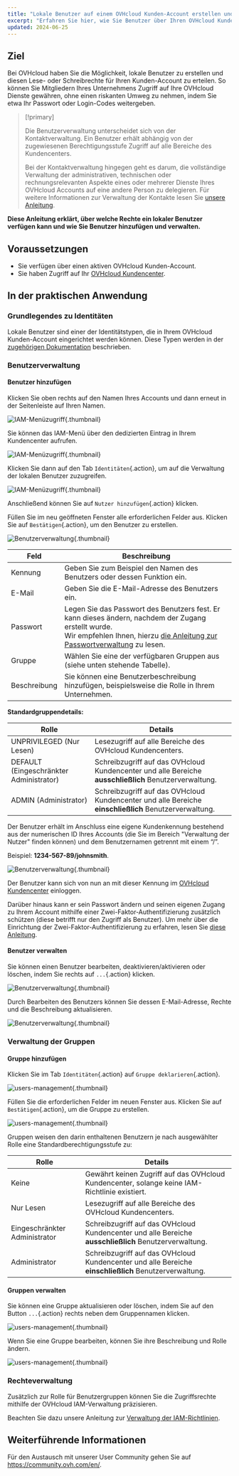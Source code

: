 ```yaml
---
title: "Lokale Benutzer auf einem OVHcloud Kunden-Account erstellen und verwalten"
excerpt: "Erfahren Sie hier, wie Sie Benutzer über Ihren OVHcloud Kunden-Account verwalten"
updated: 2024-06-25
---
```


## Ziel

Bei OVHcloud haben Sie die Möglichkeit, lokale Benutzer zu erstellen und diesen Lese- oder Schreibrechte für Ihren Kunden-Account zu erteilen. So können Sie Mitgliedern Ihres Unternehmens Zugriff auf Ihre OVHcloud Dienste gewähren, ohne einen riskanten Umweg zu nehmen, indem Sie etwa Ihr Passwort oder Login-Codes weitergeben.

> [!primary]
>
> Die Benutzerverwaltung unterscheidet sich von der Kontaktverwaltung. Ein Benutzer erhält abhängig von der zugewiesenen Berechtigungsstufe Zugriff auf alle Bereiche des Kundencenters.
>
> Bei der Kontaktverwaltung hingegen geht es darum, die vollständige Verwaltung der administrativen, technischen oder rechnungsrelevanten Aspekte eines oder mehrerer Dienste Ihres OVHcloud Accounts auf eine andere Person zu delegieren. Für weitere Informationen zur Verwaltung der Kontakte lesen Sie [unsere Anleitung](/pages/account_and_service_management/account_information/managing_contacts).
>

**Diese Anleitung erklärt, über welche Rechte ein lokaler Benutzer verfügen kann und wie Sie Benutzer hinzufügen und verwalten.**

## Voraussetzungen

- Sie verfügen über einen aktiven OVHcloud Kunden-Account.
- Sie haben Zugriff auf Ihr [OVHcloud Kundencenter](https://www.ovh.com/auth/?action=gotomanager&from=https://www.ovh.de/&ovhSubsidiary=de).

## In der praktischen Anwendung

### Grundlegendes zu Identitäten

Lokale Benutzer sind einer der Identitätstypen, die in Ihrem OVHcloud Kunden-Account eingerichtet werden können. Diese Typen werden in der [zugehörigen Dokumentation](/pages/manage_and_operate/iam/identities-management) beschrieben.

### Benutzerverwaltung

#### Benutzer hinzufügen

Klicken Sie oben rechts auf den Namen Ihres Accounts und dann erneut in der Seitenleiste auf Ihren Namen.

![IAM-Menüzugriff](images/access_to_the_IAM_menu_01.png){.thumbnail}

Sie können das IAM-Menü über den dedizierten Eintrag in Ihrem Kundencenter aufrufen.

![IAM-Menüzugriff](images/access_to_the_IAM_menu_02.png){.thumbnail}

Klicken Sie dann auf den Tab `Identitäten`{.action}, um auf die Verwaltung der lokalen Benutzer zuzugreifen.

![IAM-Menüzugriff](images/access_to_the_IAM_menu_03.png){.thumbnail}

Anschließend können Sie auf `Nutzer hinzufügen`{.action} klicken.

Füllen Sie im neu geöffneten Fenster alle erforderlichen Felder aus. Klicken Sie auf `Bestätigen`{.action}, um den Benutzer zu erstellen.

![Benutzerverwaltung](images/usersmanagement2.png){.thumbnail}
 
| Feld | Beschreibung |
|--|--|
| Kennung | Geben Sie zum Beispiel den Namen des Benutzers oder dessen Funktion ein. |
| E-Mail | Geben Sie die E-Mail-Adresse des Benutzers ein. |
| Passwort | Legen Sie das Passwort des Benutzers fest. Er kann dieses ändern, nachdem der Zugang erstellt wurde. <br>Wir empfehlen Ihnen, hierzu [die Anleitung zur Passwortverwaltung](/pages/account_and_service_management/account_information/manage-ovh-password) zu lesen. |
| Gruppe | Wählen Sie eine der verfügbaren Gruppen aus (siehe unten stehende Tabelle). |
| Beschreibung | Sie können eine Benutzerbeschreibung hinzufügen, beispielsweise die Rolle in Ihrem Unternehmen. |

**Standardgruppendetails:**

| Rolle | Details |
|--|--|
| UNPRIVILEGED (Nur Lesen) | Lesezugriff auf alle Bereiche des OVHcloud Kundencenters. |
| DEFAULT (Eingeschränkter Administrator) | Schreibzugriff auf das OVHcloud Kundencenter und alle Bereiche **ausschließlich** Benutzerverwaltung. |
| ADMIN (Administrator) | Schreibzugriff auf das OVHcloud Kundencenter und alle Bereiche **einschließlich** Benutzerverwaltung. |

Der Benutzer erhält im Anschluss eine eigene Kundenkennung bestehend aus der numerischen ID Ihres Accounts (die Sie im Bereich "Verwaltung der Nutzer" finden können) und dem Benutzernamen getrennt mit einem “/”.

Beispiel: **1234-567-89/johnsmith**.

![Benutzerverwaltung](images/usersmanagement3.png){.thumbnail}

Der Benutzer kann sich von nun an mit dieser Kennung im [OVHcloud Kundencenter](https://www.ovh.com/auth/?action=gotomanager&from=https://www.ovh.de/&ovhSubsidiary=de) einloggen. 

Darüber hinaus kann er sein Passwort ändern und seinen eigenen Zugang zu Ihrem Account mithilfe einer Zwei-Faktor-Authentifizierung zusätzlich schützen (diese betrifft nur den Zugriff als Benutzer). Um mehr über die Einrichtung der Zwei-Faktor-Authentifizierung zu erfahren, lesen Sie [diese Anleitung](/pages/account_and_service_management/account_information/secure-ovhcloud-account-with-2fa).

#### Benutzer verwalten

Sie können einen Benutzer bearbeiten, deaktivieren/aktivieren oder löschen, indem Sie rechts auf `...`{.action} klicken.

![Benutzerverwaltung](images/usersmanagement4.png){.thumbnail}

Durch Bearbeiten des Benutzers können Sie dessen E-Mail-Adresse, Rechte und die Beschreibung aktualisieren.

![Benutzerverwaltung](images/usersmanagement6.png){.thumbnail}

### Verwaltung der Gruppen

#### Gruppe hinzufügen

Klicken Sie im Tab `Identitäten`{.action} auf `Gruppe deklarieren`{.action}.

![users-management](images/usersmanagement7.png){.thumbnail}

Füllen Sie die erforderlichen Felder im neuen Fenster aus. Klicken Sie auf `Bestätigen`{.action}, um die Gruppe zu erstellen.

![users-management](images/usersmanagement8.png){.thumbnail}

Gruppen weisen den darin enthaltenen Benutzern je nach ausgewählter Rolle eine Standardberechtigungsstufe zu:

| Rolle | Details |
|--|--|
| Keine | Gewährt keinen Zugriff auf das OVHcloud Kundencenter, solange keine IAM-Richtlinie existiert. |
| Nur Lesen| Lesezugriff auf alle Bereiche des OVHcloud Kundencenters. |
| Eingeschränkter Administrator| Schreibzugriff auf das OVHcloud Kundencenter und alle Bereiche **ausschließlich** Benutzerverwaltung. |
| Administrator | Schreibzugriff auf das OVHcloud Kundencenter und alle Bereiche **einschließlich** Benutzerverwaltung. |

#### Gruppen verwalten

Sie können eine Gruppe aktualisieren oder löschen, indem Sie auf den Button `...`{.action} rechts neben dem Gruppennamen klicken.

![users-management](images/usersmanagement9.png){.thumbnail}

Wenn Sie eine Gruppe bearbeiten, können Sie ihre Beschreibung und Rolle ändern.

![users-management](images/usersmanagement10.png){.thumbnail}

### Rechteverwaltung

Zusätzlich zur Rolle für Benutzergruppen können Sie die Zugriffsrechte mithilfe der OVHcloud IAM-Verwaltung präzisieren.

Beachten Sie dazu unsere Anleitung zur [Verwaltung der IAM-Richtlinien](/pages/account_and_service_management/account_information/iam-policy-ui).

## Weiterführende Informationen

Für den Austausch mit unserer User Community gehen Sie auf <https://community.ovh.com/en/>.
